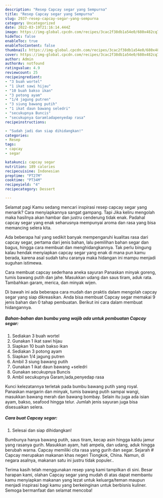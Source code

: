 ```yaml
---
description: "Resep Capcay segar yang Sempurna"
title: "Resep Capcay segar yang Sempurna"
slug: 2937-resep-capcay-segar-yang-sempurna
category: Uncategorized
date: 2022-03-19T21:16:14.444Z
image: https://img-global.cpcdn.com/recipes/3cac2f38db1a54e0/680x482cq70/capcay-segar-foto-resep-utama.jpg
hideToc: false
enableToc: true
enableTocContent: false
thumbnail: https://img-global.cpcdn.com/recipes/3cac2f38db1a54e0/680x482cq70/capcay-segar-foto-resep-utama.jpg
cover: https://img-global.cpcdn.com/recipes/3cac2f38db1a54e0/680x482cq70/capcay-segar-foto-resep-utama.jpg
author: Admin
authorAv: notfound
ratingvalue: 4.9
reviewcount: 25
recipeingredient:
- "3 buah wortel"
- "1 ikat sawi hijau"
- "10 buah bakso ikan"
- "3 potong ayam"
- "1/4 jagung putren"
- "3 siung bawang putih"
- "1 ikat daun bawang seledri"
- "secukupnya Buncis"
- "secukupnya Garamladapenyedap rasa"
recipeinstructions:

- "Sudah jadi dan siap dihidangkan!"
categories:
- Resep
tags:
- capcay
- segar

katakunci: capcay segar 
nutrition: 189 calories
recipecuisine: Indonesian
preptime: "PT27M"
cooktime: "PT34M"
recipeyield: "4"
recipecategory: Dessert

---
```



Selamat pagi Kamu sedang mencari inspirasi resep capcay segar yang menarik? Cara menyiapkannya sangat gampang. Tapi Jika keliru mengolah maka hasilnya akan hambar dan justru cenderung tidak enak. Padahal capcay segar yang enak seharusnya mempunyai aroma dan rasa yang bisa memancing selera kita.


Ada beberapa hal yang sedikit banyak mempengaruhi kualitas rasa dari capcay segar, pertama dari jenis bahan, lalu pemilihan bahan segar dan bagus, hingga cara membuat dan menghidangkannya. Tak perlu bingung kalau hendak menyiapkan capcay segar yang enak di mana pun kamu berada, karena asal sudah tahu caranya maka hidangan ini mampu menjadi suguhan istimewa.

Cara membuat capcay sederhana aneka sayuran Panaskan minyak goreng, tumis bawang putih dan jahe. Masukkan udang dan saus tiram, aduk rata. Tambahkan garam, merica, dan minyak wijen.


Di bawah ini ada beberapa cara mudah dan praktis dalam mengolah capcay segar yang siap dikreasikan. Anda bisa membuat Capcay segar memakai 9 jenis bahan dan 0 tahap pembuatan. Berikut ini cara dalam membuat hidangannya.

<!--inarticleads1-->

##### Bahan-bahan dan bumbu yang wajib ada untuk pembuatan Capcay segar:

1. Sediakan 3 buah wortel
1. Gunakan 1 ikat sawi hijau
1. Siapkan 10 buah bakso ikan
1. Sediakan 3 potong ayam
1. Siapkan 1/4 jagung putren
1. Ambil 3 siung bawang putih
1. Gunakan 1 ikat daun bawang +seledri
1. Gunakan secukupnya Buncis
1. Ambil secukupnya Garam,lada,penyedap rasa


Kunci kelezatannya terletak pada bumbu bawang putih yang royal. Panaskan margarin dan minyak, tumis bawang putih sampai wangi, masukkan bawang merah dan bawang bombay. Selain itu juga ada isian ayam, bakso, seafood hingga telur. Jumlah jenis sayuran juga bisa disesuaikan selera. 

<!--inarticleads2-->

##### Cara buat Capcay segar:


1. Selesai dan siap dihidangkan!

Bumbunya hanya bawang putih, saus tiram, kecap asin hingga kaldu jamur yang rasanya gurih. Masukkan ayam, hati ampela, dan udang, aduk hingga berubah warna. Capcay memiliki cita rasa yang gurih dan segar. Sejarah # Capcay merupakan makanan khas negeri Tiongkok, China. Namun, di negara asalnya, makanan satu ini justru tidak populer.. 

Terima kasih telah menggunakan resep yang kami tampilkan di sini. Besar harapan kami, olahan Capcay segar yang mudah di atas dapat membantu kamu menyiapkan makanan yang lezat untuk keluarga/teman maupun menjadi inspirasi bagi kamu yang berkeinginan untuk berbisnis kuliner. Semoga bermanfaat dan selamat mencoba!
